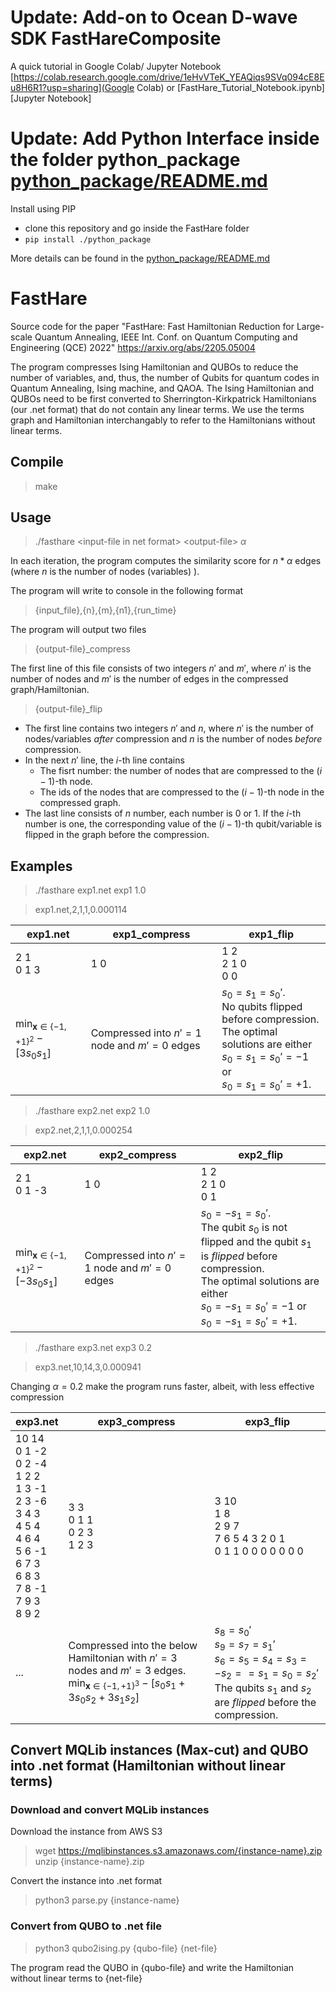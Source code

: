 # Update: Add-on to Ocean D-wave SDK FastHareComposite
A quick tutorial in Google Colab/ Jupyter Notebook [https://colab.research.google.com/drive/1eHvVTeK_YEAQiqs9SVq094cE8Eu8H6R1?usp=sharing](Google Colab) or [FastHare_Tutorial_Notebook.ipynb][Jupyter Notebook]

# Update:  Add Python Interface inside the folder python_package [python_package/README.md](python_package/README.md)

Install using PIP 
- clone this repository and go inside the FastHare folder
- `pip install ./python_package`

More details can be found in the [python_package/README.md](python_package/README.md)

# FastHare
Source code for the paper "FastHare: Fast Hamiltonian Reduction for Large-scale Quantum Annealing, IEEE Int. Conf. on Quantum Computing and Engineering (QCE) 2022"
https://arxiv.org/abs/2205.05004

The program compresses Ising Hamiltonian and QUBOs to reduce the number of variables, and, thus, the number of Qubits for quantum codes in Quantum Annealing, Ising machine, and QAOA. The Ising Hamiltonian and QUBOs need to be first converted to Sherrington-Kirkpatrick Hamiltonians (our .net format) that do not contain any linear terms. We use the terms graph and Hamiltonian interchangably to refer to the Hamiltonians without linear terms.
 
## Compile
> make

## Usage
  
>./fasthare \<input-file in net format\> \<output-file\> $\alpha$

In each iteration, the program computes the similarity score for $n*\alpha$ edges (where $n$ is the number of nodes (variables) ).

The program will write to console in the following format

> {input_file},{n},{m},{n1},{run_time}

The program will output two files

>{output-file}_compress

The first line of this file consists of two integers $n'$ and $m'$, where $n'$ is the number of nodes and $m'$ is the number of edges in the compressed graph/Hamiltonian.

>{output-file}_flip

+ The first line contains two integers $n'$ and   $n$, where $n'$ is the number of nodes/variables *after* compression and $n$ is the number of nodes *before* compression. 
+ In the next $n'$ line, the $i$-th line contains
	+ The fisrt number: the number of nodes that are compressed to the $(i-1)$-th node. 
	+ The ids of the nodes that are compressed to the $(i-1)$-th node in the compressed graph.
+ The last line consists of $n$ number, each number is 0 or 1. If the $i$-th number is one, the corresponding value of the $(i-1)$-th qubit/variable is flipped in the graph before the compression.

## Examples

>./fasthare exp1.net exp1 1.0

>exp1.net,2,1,1,0.000114

| <span>exp1</span>.net	|exp1_compress        |exp1_flip        |
|-----------------------|---------------------|-----------------|
| 2 1 <br>0 1 3	|1 0                  |1 2 <br> 2 1 0 <br> 0 0           |
| $\displaystyle\min_{\mathbf{x}\in\{-1,+1\}^2} -[3 s_0 s_1]$	|Compressed into $n'=1$ node and $m'=0$ edges        | $s_0=s_1 = s_0'$. <br>No qubits flipped before compression. <br>The optimal solutions are either <br>$s_0=s_1 = s_0' = -1$ or <br>$s_0=s_1 = s_0' = +1$.       |



>./fasthare exp2.net exp2 1.0

>exp2.net,2,1,1,0.000254

| <span>exp2</span>.net	|exp2_compress        |exp2_flip        |
|-----------------------|---------------------|-----------------|
| 2 1 <br>0 1 -3	|1 0                  |1 2 <br> 2 1 0 <br> 0 1           |
| $\displaystyle\min_{\mathbf{x}\in\{-1,+1\}^2} -[-3 s_0 s_1]$	|Compressed into $n'=1$ node and $m'=0$ edges |  $s_0= - s_1 = s_0'$. <br>The qubit $s_0$ is not flipped and the qubit $s_1$ is *flipped* before compression. <br>The optimal solutions are either<br>$s_0=-s_1 = s_0' = -1$ or <br>$s_0= -s_1 = s_0' = +1$.  |

>./fasthare exp3.net exp3 0.2

> exp3.net,10,14,3,0.000941

Changing $\alpha=0.2$ make the program runs faster, albeit, with less effective compression

| <span>exp3</span>.net	|exp3_compress        |exp3_flip        |
|-----------------------|---------------------|-----------------|
| 10 14<br>0 1 -2<br>0 2 -4<br>1 2 2<br>1 3 -1<br>2 3 -6<br>3 4 3<br>4 5 4<br>4 6 4<br>5 6 -1<br>6 7 3<br>6 8 3<br>7 8 -1<br>7 9 3<br>8 9 2	|3 3<br>0 1 1<br>0 2 3<br>1 2 3   |3 10<br>1 8<br>2 9 7<br>7 6 5 4 3 2 0 1<br>0 1 1 0 0 0 0 0 0 0         |
| ...	|Compressed into the below Hamiltonian with $n'=3$ nodes and $m'=3$ edges.<br> $\displaystyle\min_{\mathbf{x}\in\{-1,+1\}^3} -[ s_0 s_1 + 3 s_0 s_2 + 3 s_1 s_2]$	  |  $s_8=  s_0'$<br>$s_9=  s_7=s_1'$<br>$s_6= s_5=s_4 =s_3 = - s_2 = =s_1 = s_0= s_2'$ <br>The qubits $s_1$ and $s_2$ are *flipped* before the compression.  |


## Convert MQLib instances (Max-cut) and QUBO into .net format (Hamiltonian without linear terms)
### Download and convert MQLib instances
Download the instance from AWS S3
> wget https://mqlibinstances.s3.amazonaws.com/{instance-name}.zip
> unzip {instance-name}.zip

Convert the instance into .net format
> python3 parse.py {instance-name}

### Convert from QUBO to .net file

>python3 qubo2ising.py {qubo-file} {net-file}

The program read the QUBO in {qubo-file} and write the Hamiltonian without linear terms to {net-file}
